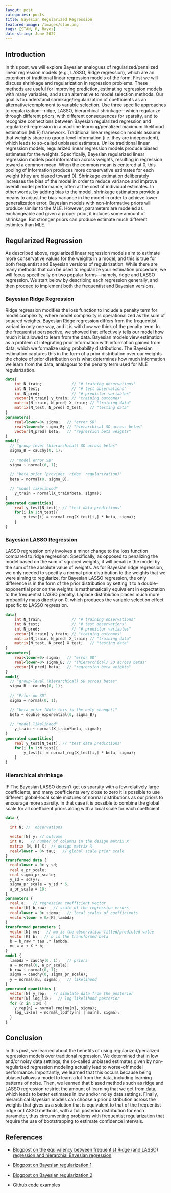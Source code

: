 ```yaml
---
layout: post
categories: posts
title: Bayesian Regularized Regression
featured-image: /images/stan.png
tags: [STAN, R, Bayes]
date-string: June 2022
---
```


## Introduction

In this post, we will explore Bayesian analogues of regularized/penalized linear regression models (e.g., LASSO, Ridge regression), which are an extention of traditional linear regression models of the form. First we will discuss shrinkage and regularization in regression problems. These methods are useful for improving prediction, estimating regression models with many variables, and as an alternative to model selection methods. Our goal is to
understand shrinkage/regularization of coefficients as an alternative/complement to variable selection. Use three specific approaches to regularization—ridge, LASSO, hierarchical shrinkage—which regularize through different priors, with different consequences for sparsity, and to recognize connections between Bayesian regularized regression and regularized regression in a machine learning/penalized maximum likelihood estimation (MLE) framework. Traditional linear regression models assume that  weights share no group-level information (i.e. they are independent), which leads to so-called unbiased estimates. Unlike traditional linear regression models, regularized linear regression models produce biased estimates for the  weights. Specifically, Bayesian regularized linear regression models pool information across weights, resulting in regression toward a common mean. When the common mean is centered at 0, this pooling of information produces more conservative estimates for each  weight (they are biased toward 0). Shrinkage estimation deliberately increases the bias of the model in order to reduce variance and improve overall model performance, often at the cost of individual estimates. In other words, by adding bias to the model, shrinkage estimators provide a means to adjust the bias-variance in the model in order to achieve lower generalization error. Bayesian models with non-informative priors will produce similar to the MLE. However, parameters are modeled as exchangeable and given a proper prior, it induces some amount of shrinkage. But stronger priors can produce estimate much different estimtes than MLE.

## Regularized Regression
As described above, regularized linear regression models aim to estimate more conservative values for the  weights in a model, and this is true for both frequentist and Bayesian versions of regularization. While there are many methods that can be used to regularize your estimation procedure, we will focus specifically on two popular forms—namely, ridge and LASSO regression. We start below by describing each regression generally, and then proceed to implement both the frequentist and Bayesian versions.

### Bayesian Ridge Regression

Ridge regression modifies the loss function to include a penalty term for model complexity, where model complexity is operationalized as the sum of squared  weights. Bayesian Ridge regression differs from the frequentist variant in only one way, and it is with how we think of the penalty term. In the frequentist perspective, we showed that effectively tells our model how much it is allowed to learn from the data. Bayesian models view estimation as a problem of integrating prior information with information gained from data, which we formalize using probability distributions. The Bayesian estimation captures this in the form of a prior distribution over our  weights the choice of prior distribution on is what determines how much information we learn from the data, analagous to the penalty term used for MLE regularization.

```stan
data{
    int N_train;             // "# training observations"
    int N_test;              // "# test observations"
    int N_pred;              // "# predictor variables"
    vector[N_train] y_train; // "training outcomes"
    matrix[N_train, N_pred] X_train; // "training data"
    matrix[N_test, N_pred] X_test;   // "testing data"
}
parameters{
    real<lower=0> sigma;   // "error SD"
    real<lower=0> sigma_B; // "hierarchical SD across betas"
    vector[N_pred] beta;   // "regression beta weights"
}
model{
  // "group-level (hierarchical) SD across betas"
  sigma_B ~ cauchy(0, 1);
  
  // "model error SD"
  sigma ~ normal(0, 1);
  
  // "beta prior (provides 'ridge' regularization)"
  beta ~ normal(0, sigma_B);
    
  // "model likelihood"
    y_train ~ normal(X_train*beta, sigma);
}
generated quantities{ 
    real y_test[N_test]; // "test data predictions"
    for(i in 1:N_test){
        y_test[i] = normal_rng(X_test[i,] * beta, sigma);
    }
}
```

### Bayesian LASSO Regression

LASSO regression only involves a minor change to the loss function compared to ridge regression. Specifically, as opposed to penalizing the model based on the sum of squared  weights, it will penalize the model by the sum of the absolute value of  weights. As for Bayesian ridge regression, we only needed to specifiy a normal prior distribution to the weights that we were aiming to regularize, for Bayesian LASSO regression, the only difference is in the form of the prior distribution by setting it to a double-exponential prior on the  weights is mathematically equivalent in expectation to the frequentist LASSO penalty. Laplace distribiution places much more probability mass directly on 0, which produces the variable selection effect specific to LASSO regression. 

```stan
data{
    int N_train;             // "# training observations"
    int N_test;              // "# test observations"
    int N_pred;              // "# predictor variables"
    vector[N_train] y_train; // "training outcomes"
    matrix[N_train, N_pred] X_train; // "training data"
    matrix[N_test, N_pred] X_test;   // "testing data"
}
parameters{
    real<lower=0> sigma;   // "error SD"
    real<lower=0> sigma_B; // "(hierarchical) SD across betas"
    vector[N_pred] beta;   // "regression beta weights"
}
model{
  // "group-level (hierarchical) SD across betas"
  sigma_B ~ cauchy(0, 1);
  
  // "Prior on SD"
  sigma ~ normal(0, 1);
  
  // "beta prior (Note this is the only change!)"
  beta ~ double_exponential(0, sigma_B); 
    
  // "model likelihood"
    y_train ~ normal(X_train*beta, sigma);
}
generated quantities{ 
    real y_test[N_test]; // "test data predictions"
    for(i in 1:N_test){
        y_test[i] = normal_rng(X_test[i,] * beta, sigma);
    }
}

```

### Hierarchical shrinkage

IF The Bayesian LASSO doesn’t get us sparsity with a few relatively large coefficients, and many coefficients very close to zero it is possible to use different global-local scale mixtures of normal distributions as our priors to encourage more sparsity. In that case it is possible to combine the global scale for all coefficient priors along with a local scale for each coefficient. 

```stan
data {
  
  int N; //  observations
  
  vector[N] y; // outcome
  int K;   // number of columns in the design matrix X
  matrix [N, K] X;  // design matrix X
  real<lower = 0> tau;   // global scale prior scale
}
transformed data {
  real<lower = 0> y_sd;
  real a_pr_scale;
  real sigma_pr_scale;
  y_sd = sd(y);
  sigma_pr_scale = y_sd * 5;
  a_pr_scale = 10;
}
parameters {
  real a;   // regression coefficient vector
  vector[K] b_raw;   // scale of the regression errors
  real<lower = 0> sigma;   // local scales of coefficients
  vector<lower = 0>[K] lambda;
}
transformed parameters {
  vector[N] mu;   // mu is the observation fitted/predicted value
  vector[K] b;   // b is the transformed beta
  b = b_raw * tau .* lambda;
  mu = a + X * b;
}
model {
  lambda ~ cauchy(0, 1);   // priors
  a ~ normal(0, a_pr_scale);
  b_raw ~ normal(0, 1);
  sigma ~ cauchy(0, sigma_pr_scale);
  y ~ normal(mu, sigma);   // likelihood
}
generated quantities {
  vector[N] y_rep;   // simulate data from the posterior
  vector[N] log_lik;   // log-likelihood posterior
  for (n in 1:N) {
    y_rep[n] = normal_rng(mu[n], sigma);
    log_lik[n] = normal_lpdf(y[n] | mu[n], sigma);
  }
}

```

## Conclusion 

In this post, we learned about the benefits of using regularized/penalized regression models over traditional regression. We determined that in low and/or noisy data settings, the so-called unbiased estimates given by non-regularized regression modeling actually lead to worse-off model performance. Importantly, we learned that this occurs because being ubiased allows a model to learn a lot from the data, including learning patterns of noise. Then, we learned that biased methods such as ridge and LASSO regression restrict the amount of learning that we get from data, which leads to better estimates in low and/or noisy data settings. Finally, hierarchical Bayesian models can choose a prior distribution across the  weights that gives us a solution that is equivalent to that of the frequentist ridge or LASSO methods, with a full posterior distribution for each parameter, thus circumventing problems with frequentist regularization that require the use of bootstrapping to estimate confidence intervals.

## References

+ [Blogpost on the equivalency between frequentist Ridge (and LASSO) regression and hierarchial Bayesian regression](http://haines-lab.com/post/2019-05-06-on-the-equivalency-between-the-lasso-ridge-regression-and-specific-bayesian-priors/on-the-equivalency-between-the-lasso-ridge-regression-and-specific-bayesian-priors/)

+ [Blogpost on Bayesian regularization 1](https://jrnold.github.io/bayesian_notes/shrinkage-and-regularized-regression.html)

+ [Blogpost on Bayesian regularization 2](http://ccgilroy.com/csss564-labs-2019/08-regularization/08-regularization.html)

+ [Github code examples](https://github.com/ccgilroy/csss564-labs-2019)


